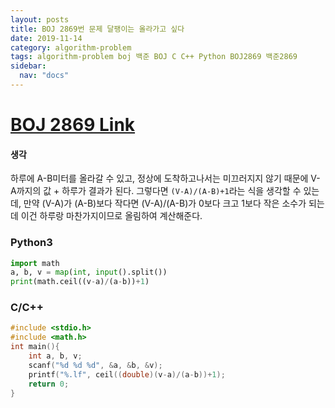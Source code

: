 ```yaml
---
layout: posts
title: BOJ 2869번 문제 달팽이는 올라가고 싶다
date: 2019-11-14
category: algorithm-problem
tags: algorithm-problem boj 백준 BOJ C C++ Python BOJ2869 백준2869
sidebar:
  nav: "docs"
---
```

# [BOJ 2869 Link](https://www.acmicpc.net/problem/2869)
#### 생각

하루에 A-B미터를 올라갈 수 있고, 정상에 도착하고나서는 미끄러지지 않기 때문에 V-A까지의 값 + 하루가 결과가 된다. 그렇다면 `(V-A)/(A-B)+1`라는 식을 생각할 수 있는데, 만약 (V-A)가 (A-B)보다 작다면 (V-A)/(A-B)가 0보다 크고 1보다 작은 소수가 되는데 이건 하루랑 마찬가지이므로 올림하여 계산해준다.

### Python3
```python
import math
a, b, v = map(int, input().split())
print(math.ceil((v-a)/(a-b))+1)
```
### C/C++
```c++
#include <stdio.h>
#include <math.h>
int main(){
    int a, b, v;
    scanf("%d %d %d", &a, &b, &v);
    printf("%.lf", ceil((double)(v-a)/(a-b))+1);
    return 0;
}
```

